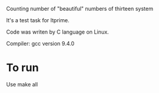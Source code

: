 Counting number of "beautiful" numbers of thirteen system

It's a test task for Itprime.

Code was writen by C language on Linux.

Compiler: gcc version 9.4.0

# To run

Use make all

